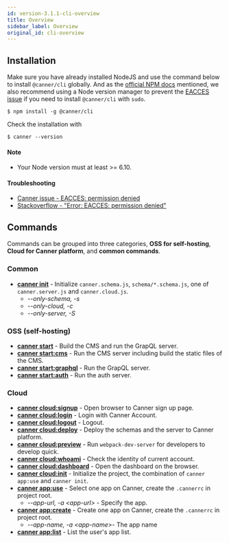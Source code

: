 ```yaml
---
id: version-3.1.1-cli-overview
title: Overview
sidebar_label: Overview
original_id: cli-overview
---
```


## Installation

Make sure you have already installed NodeJS and use the command below to install `@canner/cli` globally. And as the [official NPM docs](https://docs.npmjs.com/downloading-and-installing-node-js-and-npm) mentioned, we also recommend using a Node version manager to prevent the [EACCES issue](https://docs.npmjs.com/resolving-eacces-permissions-errors-when-installing-packages-globally) if you need to install `@canner/cli` with `sudo`.


```shell
$ npm install -g @canner/cli
```

Check the installation with

```shell
$ canner --version
```
#### Note
- Your Node version must at least >= 6.10. 
#### Troubleshooting

- [Canner issue - EACCES: permission denied](https://github.com/Canner/canner/issues/139)
- [Stackoverflow - "Error: EACCES: permission denied"](https://stackoverflow.com/questions/38323880/error-eacces-permission-denied)


## Commands

Commands can be grouped into three categories, **OSS for self-hosting**, **Cloud for Canner platform**, and **common commands**.

### Common
- **[canner init](cli-init)** - Initialize `canner.schema.js`, `schema/*.schema.js`, one of `canner.server.js` and `canner.cloud.js`.
  - *--only-schema, -s*
  - *--only-cloud, -c*
  - *--only-server, -S*

### OSS (self-hosting)
- **[canner start](cli-start)** - Build the CMS and run the GrapQL server.
- **[canner start:cms](cli-start-cms)** - Run the CMS server including build the static files of the CMS.
- **[canner start:graphql](cli-start-graphql)** - Run the GrapQL server.
- **[canner start:auth](cli-start-auth)** - Run the auth server.

### Cloud
- **[canner cloud:signup](cli-cloud-signup)** - Open browser to Canner sign up page.
- **[canner cloud:login](cli-cloud-login)** - Login with Canner Account.
- **[canner cloud:logout](cli-cloud-logout)** - Logout.
- **[canner cloud:deploy](cli-cloud-deploy)** - Deploy the schemas and the server to Canner platform.
- **[canner cloud:preview](cli-cloud-preview)** - Run `webpack-dev-server` for developers to develop quick.
- **[canner cloud:whoami](cli-cloud-whoami)** - Check the identity of current account.
- **[canner cloud:dashboard](cli-cloud-dashboard)** - Open the dashboard on the browser.
- **[canner cloud:init](cli-cloud-init)** - Initialize the project, the combination of `canner app:use` and `canner init`.
- **[canner app:use](cli-app-use)** - Select one app on Canner, create the `.cannerrc` in project root.
  - *--app-url, -a \<app-url>* - Specify the app.
- **[canner app:create](cli-app-create)** - Create one app on Canner, create the `.cannerrc` in project root.
  - *--app-name, -a \<app-name>*- The app name
- **[canner app:list](cli-app-list)** - List the user's app list.